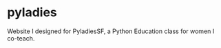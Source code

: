 pyladies
========

Website I designed for PyladiesSF, a Python Education class for women I co-teach.
